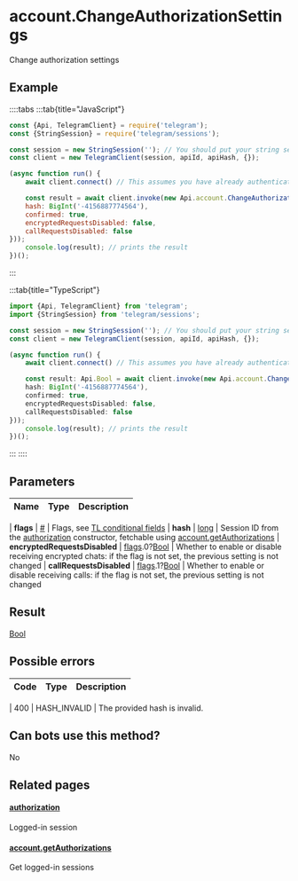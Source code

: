 # account.ChangeAuthorizationSettings

Change authorization settings



## Example

::::tabs
:::tab{title="JavaScript"}
```js
const {Api, TelegramClient} = require('telegram');
const {StringSession} = require('telegram/sessions');

const session = new StringSession(''); // You should put your string session here
const client = new TelegramClient(session, apiId, apiHash, {});

(async function run() {
    await client.connect() // This assumes you have already authenticated with .start()

    const result = await client.invoke(new Api.account.ChangeAuthorizationSettings({
    hash: BigInt('-4156887774564'),
    confirmed: true,
    encryptedRequestsDisabled: false,
    callRequestsDisabled: false
}));
    console.log(result); // prints the result
})();
```
:::

:::tab{title="TypeScript"}
```ts
import {Api, TelegramClient} from 'telegram';
import {StringSession} from 'telegram/sessions';

const session = new StringSession(''); // You should put your string session here
const client = new TelegramClient(session, apiId, apiHash, {});

(async function run() {
    await client.connect() // This assumes you have already authenticated with .start()

    const result: Api.Bool = await client.invoke(new Api.account.ChangeAuthorizationSettings({
    hash: BigInt('-4156887774564'),
    confirmed: true,
    encryptedRequestsDisabled: false,
    callRequestsDisabled: false
}));
    console.log(result); // prints the result
})();
```
:::
::::



## Parameters

| Name | Type | Description |
| :--: | ---- | ----------- |

| **flags** | [#](https://core.telegram.org/type/%23) | Flags, see [TL conditional fields](https://core.telegram.org/mtproto/TL-combinators#conditional-fields) 
| **hash** | [long](https://core.telegram.org/type/long) | Session ID from the [authorization](https://core.telegram.org/constructor/authorization) constructor, fetchable using [account.getAuthorizations](https://core.telegram.org/method/account.getAuthorizations) 
| **encryptedRequestsDisabled** | [flags](https://core.telegram.org/mtproto/TL-combinators#conditional-fields).0?[Bool](https://core.telegram.org/type/Bool) | Whether to enable or disable receiving encrypted chats: if the flag is not set, the previous setting is not changed 
| **callRequestsDisabled** | [flags](https://core.telegram.org/mtproto/TL-combinators#conditional-fields).1?[Bool](https://core.telegram.org/type/Bool) | Whether to enable or disable receiving calls: if the flag is not set, the previous setting is not changed 


## Result

[Bool](https://core.telegram.org/type/Bool)



## Possible errors

| Code | Type | Description |
| :--: | ---- | ----------- |

| 400 | HASH\_INVALID | The provided hash is invalid. 


## Can bots use this method?

No

## Related pages

#### [authorization](https://core.telegram.org/constructor/authorization)

Logged-in session



#### [account.getAuthorizations](https://core.telegram.org/method/account.getAuthorizations)

Get logged-in sessions




